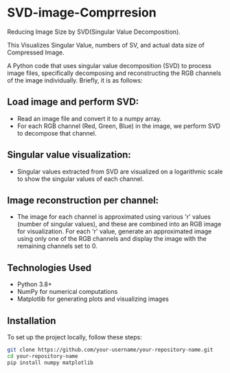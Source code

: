 # SVD-image-Comprresion


Reducing Image Size by SVD(Singular Value Decomposition).

This Visualizes Singular Value, numbers of SV, and actual data size of Compressed Image. 


A Python code that uses singular value decomposition (SVD) to process image files, specifically decomposing and reconstructing the RGB channels of the image individually. Briefly, it is as follows:

## Load image and perform SVD:
* Read an image file and convert it to a numpy array.
* For each RGB channel (Red, Green, Blue) in the image, we perform SVD to decompose that channel.

  
## Singular value visualization:
* Singular values ​​extracted from SVD are visualized on a logarithmic scale to show the singular values ​​of each channel.

  
## Image reconstruction per channel:
* The image for each channel is approximated using various 'r' values ​​(number of singular values), and these are combined into an RGB image for visualization. For each 'r' value, generate an approximated image using only one of the RGB channels and display the image with the remaining channels set to 0.




## Technologies Used
- Python 3.8+
- NumPy for numerical computations
- Matplotlib for generating plots and visualizing images

## Installation
To set up the project locally, follow these steps:

```bash
git clone https://github.com/your-username/your-repository-name.git
cd your-repository-name
pip install numpy matplotlib
